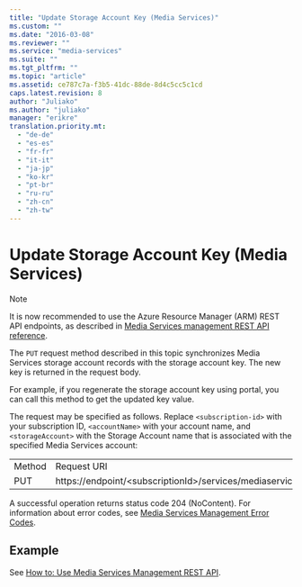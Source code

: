 ```yaml
---
title: "Update Storage Account Key (Media Services)"
ms.custom: ""
ms.date: "2016-03-08"
ms.reviewer: ""
ms.service: "media-services"
ms.suite: ""
ms.tgt_pltfrm: ""
ms.topic: "article"
ms.assetid: ce787c7a-f3b5-41dc-88de-8d4c5cc5c1cd
caps.latest.revision: 8
author: "Juliako"
ms.author: "juliako"
manager: "erikre"
translation.priority.mt: 
  - "de-de"
  - "es-es"
  - "fr-fr"
  - "it-it"
  - "ja-jp"
  - "ko-kr"
  - "pt-br"
  - "ru-ru"
  - "zh-cn"
  - "zh-tw"
---
```

# Update Storage Account Key (Media Services)

> [!NOTE]
>  It is now recommended to use  the Azure Resource Manager (ARM) REST API endpoints, as described in [Media Services management REST API reference](xref:management.azure.com.media.mediaservice).
  
  
 The `PUT` request method described in this topic synchronizes Media Services storage account records with the storage account key. The new key is returned in the request body.  
  
 For example, if you regenerate the storage account key using portal, you can call this method to get the updated key value.  
  
 The request may be specified as follows. Replace `<subscription-id>` with your subscription ID, `<accountName>` with your account name, and `<storageAccount>` with the Storage Account name that is associated with the specified Media Services account:  
  
|||  
|-|-|  
|Method|Request URI|  
|PUT|https://endpoint/\<subscriptionId>/services/mediaservices/Accounts/\<accountName>/StorageAccounts/\<storageAccountName>/Key|  
  
 A successful operation returns status code 204 (NoContent). For information about error codes, see [Media Services Management Error Codes](media-services-management-error-codes.md).  
  
## Example  

See [How to: Use Media Services Management REST API](how-to-use-media-services-management-rest-api.md). 
  
#
